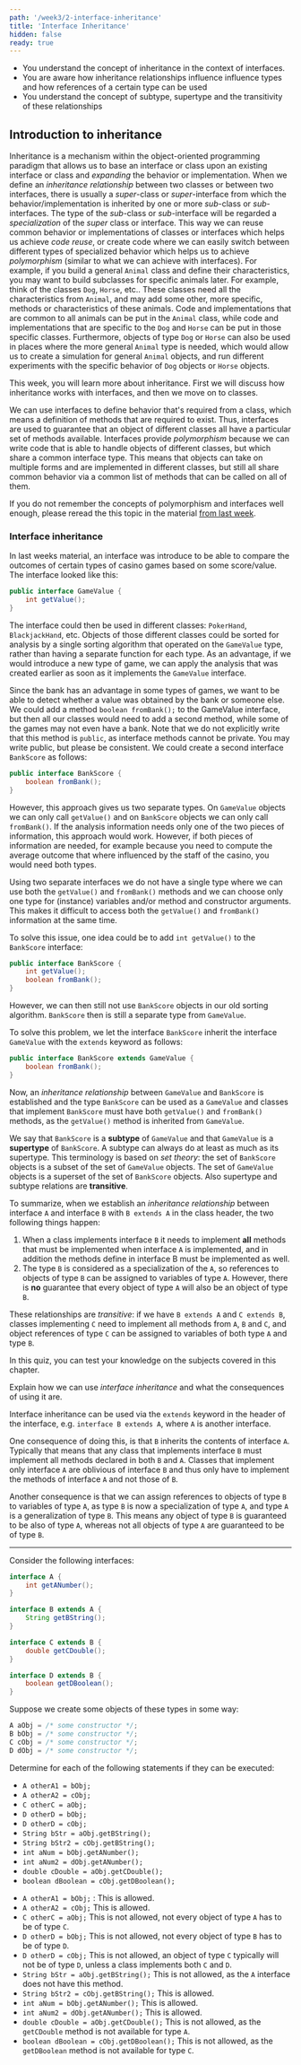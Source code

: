 ```yaml
---
path: '/week3/2-interface-inheritance'
title: 'Interface Inheritance'
hidden: false
ready: true
---
```


<text-box variant='learningObjectives' name='Learning Objectives'>

- You understand the concept of inheritance in the context of interfaces.
- You are aware how inheritance relationships influence influence types and how references of a certain type can be used
- You understand the concept of subtype, supertype and the transitivity of these relationships

</text-box>

## Introduction to inheritance

Inheritance is a mechanism within the object-oriented programming paradigm that allows us to base an interface or class upon an existing interface or class and
*expanding* the behavior or implementation. When we define an *inheritance relationship* between two classes or between two interfaces, there is usually
a *super*-class or *super*-interface from which the behavior/implementation is inherited by one or more *sub*-class or *sub*-interfaces. The type of the
*sub*-class or *sub*-interface will be regarded a *specialization* of the *super* class or interface. This way we can reuse common behavior or implementations
of classes or interfaces which helps us achieve *code reuse*, or create code where we can easily switch between different types of specialized behavior
which helps us to achieve *polymorphism* (similar to what we can achieve with interfaces).
For example, if you build a general `Animal` class and define their characteristics, you may want to build subclasses for specific animals later. For example, think of the classes `Dog`, `Horse`, etc.. These classes need all the characteristics from `Animal`, and may add some other, more specific, methods or characteristics of these animals. Code and implementations that are common to all animals can be put in the `Animal` class, while code and implementations that are specific to the `Dog` and `Horse` can be put in
those specific classes. Furthermore, objects of type `Dog` or `Horse` can also be used in places where the more general `Animal` type is needed, which would allow us to create a simulation for general `Animal` objects, and run different experiments with the
specific behavior of `Dog` objects or `Horse` objects.

This week, you will learn more about inheritance. First we will discuss how inheritance works with interfaces, and then we move on to classes.

<text-box variant='hint' name='Recap on polymorphism and interfaces'>

We can use interfaces to define behavior that's required from a class, which means a definition of methods that are required to exist. Thus, interfaces are used to guarantee that an object of different classes all have a particular set of methods available. Interfaces provide *polymorphism* because we can write code that is able to handle objects of different classes, but which share a common interface type. This means that objects can take on multiple forms and are implemented in different classes, but still all share common behavior via a common list of methods that can be called on all of them.

If you do not remember the concepts of polymorphism and interfaces well enough, please reread the this topic in the material [from last week](/week2/5-introduction-interfaces).

</text-box>

### Interface inheritance

In last weeks material, an interface was introduce to be able to compare the outcomes of certain types of casino games based on some score/value. The interface looked like this:

```java
public interface GameValue {
    int getValue();
}
```

The interface could then be used in different classes: `PokerHand`, `BlackjackHand`, etc. Objects of those different classes could be sorted for analysis by a single sorting
algorithm that operated on the `GameValue` type, rather than having a separate function for each type. As an advantage, if we would introduce a new type of game, we can
apply the analysis that was created earlier as soon as it implements the `GameValue` interface.

Since the bank has an advantage in some types of games, we want to be able to detect whether a value was obtained by the bank or someone else. We could add a method `boolean fromBank();` to the GameValue interface, but then all our classes would need to add a second method, while some of the games may not even have a bank. Note that we do not explicitly write that this method is `public`, as interface methods cannot be private. You may write public, but please be consistent.
We could create a second interface `BankScore` as follows:

```java
public interface BankScore {
    boolean fromBank();
}
```

However, this approach gives us two separate types. On `GameValue` objects we can only call `getValue()` and on `BankScore` objects we can only call `fromBank()`.
If the analysis information needs only one of the two pieces of information, this approach would work. However, if both pieces of information are needed, for
example because you need to compute the average outcome that where influenced by the staff of the casino, you would need both types.

Using two separate interfaces we do not have a single type where we can use both the `getValue()` and `fromBank()` methods and we can choose only one type for (instance)
variables and/or method and constructor arguments. This makes it difficult to access both the `getValue()` and `fromBank()` information at the same time.

To solve this issue, one idea could be to add `int getValue()` to the `BankScore` interface:

```java
public interface BankScore {
    int getValue();
    boolean fromBank();
}
```

However, we can then still not use `BankScore` objects in our old sorting algorithm. `BankScore` then is still a separate type from `GameValue`.

To solve this problem, we let the interface `BankScore` inherit the interface `GameValue` with the `extends` keyword as follows:

```java
public interface BankScore extends GameValue {
    boolean fromBank();
}
```

Now, an *inheritance relationship* between `GameValue` and `BankScore` is established and the type `BankScore` can be used as a `GameValue`
and classes that implement `BankScore` must have both `getValue()` and `fromBank()` methods, as the `getValue()` method is inherited from
`GameValue`.

We say that `BankScore` is a **subtype** of `GameValue` and that `GameValue` is a **supertype** of `BankScore`. A subtype can always do at least as much as its supertype. This terminology is based on _set theory_: the set of `BankScore` objects is a subset of the set of `GameValue` objects. The set of `GameValue` objects is a superset of the set of `BankScore` objects. Also supertype and subtype relations are **transitive**.

To summarize, when we establish an *inheritance relationship* between interface `A` and interface `B` with `B extends A` in the class header, the two following things happen:

1. When a class implements interface `B` it needs to implement **all** methods that must be implemented when interface `A` is implemented, and in addition the methods define in interface B must be implemented as well.
2. The type `B` is considered as a specialization of the `A`, so references to objects of type `B` can be assigned to variables of type `A`. However, there is **no** guarantee that every object of type `A` will also be an object of type `B`.

These relationships are *transitive*: if we have `B extends A` and `C extends B`, classes implementing `C` need to implement all methods from `A`, `B` and `C`, and object references of type `C` can be assigned to variables of both type `A` and type `B`.

<Exercise title="Test your knowledge">

In this quiz, you can test your knowledge on the subjects covered in this chapter.

Explain how we can use *interface inheritance* and what the consequences of using it are.

<Solution>

Interface inheritance can be used via the `extends` keyword in the header of the interface, e.g. `interface B extends A`,
where `A` is another interface.

One consequence of doing this, is that `B` inherits the contents of interface `A`.
Typically that means that any class that implements interface `B` must implement all methods declared in both `B` and
`A`. Classes that implement only interface `A` are oblivious of interface `B` and thus only have to implement the
methods of interface `A` and not those of `B`.

Another consequence is that we can assign references to objects of type `B` to variables of type `A`, as type `B` is
now a specialization of type `A`, and type `A` is a generalization of type `B`. This means any object of type `B` is
guaranteed to be also of type `A`, whereas not all objects of type `A` are guaranteed to be of type `B`.

</Solution>

---

Consider the following interfaces:

```java
interface A {
    int getANumber();
}

interface B extends A {
    String getBString();
}

interface C extends B {
    double getCDouble();
}

interface D extends B {
    boolean getDBoolean();
}
```

Suppose we create some objects of these types in some way:

```java
A aObj = /* some constructor */;
B bObj = /* some constructor */;
C cObj = /* some constructor */;
D dObj = /* some constructor */;
```

Determine for each of the following statements if they can be executed:

* `A otherA1 = bObj;`
* `A otherA2 = cObj;`
* `C otherC = aObj;`
* `D otherD = bObj;`
* `D otherD = cObj;`
* `String bStr = aObj.getBString();`
* `String bStr2 = cObj.getBString();`
* `int aNum = bObj.getANumber();`
* `int aNum2 = dObj.getANumber();`
* `double cDouble = aObj.getCDouble();`
* `boolean dBoolean = cObj.getDBoolean();`

<Solution>

* `A otherA1 = bObj;` : This is allowed.
* `A otherA2 = cObj;` This is allowed.
* `C otherC = aObj;` This is not allowed, not every object of type `A` has to be of type `C`.
* `D otherD = bObj;` This is not allowed, not every object of type `B` has to be of type `D`.
* `D otherD = cObj;` This is not allowed, an object of type `C` typically will not be of type `D`, unless a class implements both `C` and `D`.
* `String bStr = aObj.getBString();` This is not allowed, as the `A` interface does not have this method.
* `String bStr2 = cObj.getBString();` This is allowed.
* `int aNum = bObj.getANumber();` This is allowed.
* `int aNum2 = dObj.getANumber();` This is allowed.
* `double cDouble = aObj.getCDouble();` This is not allowed, as the `getCDouble` method is not available for type `A`.
* `boolean dBoolean = cObj.getDBoolean();` This is not allowed, as the `getDBoolean` method is not available for type `C`.

</Solution>

</Exercise>

